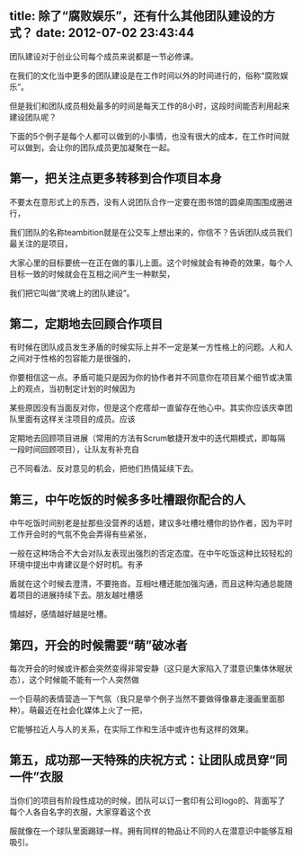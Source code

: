 title: 除了“腐败娱乐”，还有什么其他团队建设的方式？
date: 2012-07-02 23:43:44
---

团队建设对于创业公司每个成员来说都是一节必修课。

在我们的文化当中更多的团队建设是在工作时间以外的时间进行的，俗称“腐败娱乐”。

但是我们和团队成员相处最多的时间是每天工作的8小时，这段时间能否利用起来建设团队呢？

 下面的5个例子是每个人都可以做到的小事情，也没有很大的成本，在工作时间就可以做到，会让你的团队成员更加凝聚在一起。

## 第一，把关注点更多转移到合作项目本身

 不要太在意形式上的东西，没有人说团队合作一定要在图书馆的圆桌周围围成圈进行，

 我们团队的名称teambition就是在公交车上想出来的，你信不？告诉团队成员我们最关注的是项目，

 大家心里的目标要统一在正在做的事儿上面。这个时候就会有神奇的效果，每个人目标一致的时候就会在互相之间产生一种默契，

 我们把它叫做“灵魂上的团队建设”。

## 第二，定期地去回顾合作项目

 有时候在团队成员发生矛盾的时候实际上并不一定是某一方性格上的问题。人和人之间对于性格的包容能力是很强的，

 你要相信这一点。矛盾可能只是因为你的协作者并不同意你在项目某个细节或决策上的观点，当初制定计划的时候因为

 某些原因没有当面反对你，但是这个疙瘩却一直留存在他心中。其实你应该庆幸团队里面有这样关注项目的成员。应该

 定期地去回顾项目进展（常用的方法有Scrum敏捷开发中的迭代期模式，即每隔一段时间回顾项目），让队友有补充自

 己不同看法、反对意见的机会，把他们热情延续下去。

## 第三，中午吃饭的时候多多吐槽跟你配合的人

 中午吃饭时间别老是扯那些没营养的话题，建议多吐槽吐槽你的协作者，因为平时工作开会时的气氛不免会弄得有些紧张，

 一般在这种场合不大会对队友表现出强烈的否定态度。在中午吃饭这种比较轻松的环境中提出中肯建议是个好时机。有矛

 盾就在这个时候去澄清，不要拖沓。互相吐槽还能加强沟通，而且这种沟通总能随着项目的进展持续下去。朋友越吐槽感

 情越好，感情越好越是吐槽。

## 第四，开会的时候需要“萌”破冰者

 每次开会的时候或许都会突然变得非常安静（这只是大家陷入了潜意识集体休眠状态），这个时候能不能有一个人突然做

 一个巨萌的表情营造一下气氛（我只是举个例子当然不要做得像暴走漫画里面那种）。萌最近在社会化媒体上火了一把，

 它能够拉近人与人的关系，在实际工作和生活中或许也有这样的效果。

## 第五，成功那一天特殊的庆祝方式：让团队成员穿“同一件”衣服

 当你们的项目有阶段性成功的时候，团队可以订一套印有公司logo的、背面写了每个人各自名字的衣服，大家穿着这个衣

 服就像在一个球队里面踢球一样。拥有同样的物品让不同的人在潜意识中能够互相吸引。